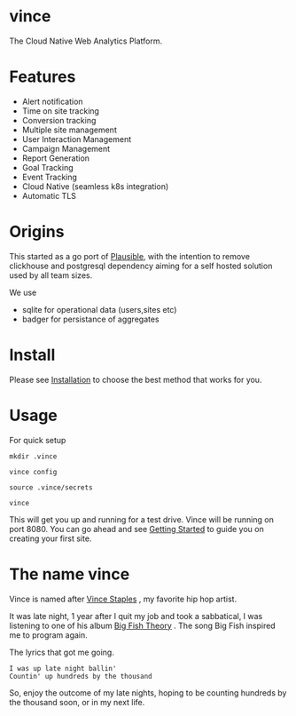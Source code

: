 # vince

The Cloud Native Web Analytics Platform.


# Features

- Alert notification
- Time on site tracking
- Conversion tracking 
- Multiple site management
- User Interaction Management 
- Campaign Management 
- Report Generation
- Goal Tracking 
- Event Tracking 
- Cloud Native (seamless k8s integration)
- Automatic TLS

# Origins

This started as a go port of [Plausible](https://github.com/plausible/analytics), with 
the intention to remove clickhouse and postgresql dependency aiming for a self hosted solution
used by all team sizes.

We use 
- sqlite for operational data (users,sites etc)
- badger for persistance of aggregates


# Install

Please see [Installation]() to choose the best method that works for you.

# Usage

For quick setup

```
mkdir .vince
```
```
vince config
```
```
source .vince/secrets
```
```
vince
```


This will get you up and running for a test drive. Vince will be running on port
8080. You can go ahead and  see [Getting Started]() to guide you on creating your
first site.


# The name vince 

Vince is named after [Vince Staples](https://en.wikipedia.org/wiki/Vince_Staples) , 
my favorite hip hop artist.

It was late night, 1 year after I quit my job and took a sabbatical, I was listening
to one of his album [Big Fish Theory](https://en.wikipedia.org/wiki/Big_Fish_Theory)
. The song Big Fish inspired me to program again.

The lyrics that got me going.
```
I was up late night ballin'
Countin' up hundreds by the thousand
```

So, enjoy the outcome of my late nights, hoping to be counting hundreds by the thousand
soon, or in my next life.